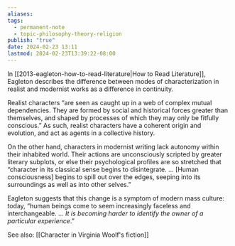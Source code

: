 ```yaml
---
aliases: 
tags:
  - permanent-note
  - topic-philosophy-theory-religion
publish: "true"
date: 2024-02-23 13:11
lastmod: 2024-02-23T13:39:22-08:00
---
```

In [[2013-eagleton-how-to-read-literature|How to Read Literature]], Eagleton describes the difference between modes of characterization in realist and modernist works as a difference in continuity. 

Realist characters “are seen as caught up in a web of complex mutual dependencies. They are formed by social and historical forces greater than themselves, and shaped by processes of which they may only be fitfully conscious.” As such, realist characters have a coherent origin and evolution, and act as agents in a collective history.

On the other hand, characters in modernist writing lack autonomy within their inhabited world. Their actions are unconsciously scripted by greater literary subplots, or else their psychological profiles are so stretched that “character in its classical sense begins to disintegrate. … \[Human consciousness] begins to spill out over the edges, seeping into its surroundings as well as into other selves.”

Eagleton suggests that this change is a symptom of modern mass culture: today, “human beings come to seem increasingly faceless and interchangeable. … *It is becoming harder to identify the owner of a particular experience*.”

See also: [[Character in Virginia Woolf's fiction]]



